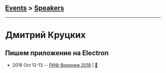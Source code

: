 ## [Events](../README.md) > [Speakers](../speakers.md)
---

# Дмитрий Круцких

## Пишем приложение на Electron
- 2018 Oct 12-13 -- [РИФ-Воронеж 2018](https://youtu.be/0X6QwBD2GXM)  | [:notebook:](https://www.dropbox.com/s/tjflvsslyqtoxql/DmitriiKrutskikh.pptx)  
